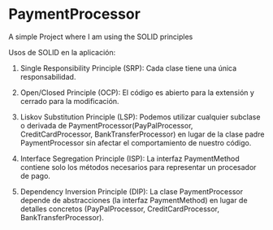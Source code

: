# PaymentProcessor
A simple Project where I am using the SOLID principles

Usos de SOLID en la aplicación: 

1) Single Responsibility Principle (SRP): Cada clase tiene una única responsabilidad.

2) Open/Closed Principle (OCP): El código es abierto para la extensión y cerrado para la modificación.

3) Liskov Substitution Principle (LSP): Podemos utilizar cualquier subclase o derivada de PaymentProcessor(PayPalProcessor, CreditCardProcessor, BankTransferProcessor) en lugar de la clase padre PaymentProcessor sin afectar el comportamiento de nuestro código.

4) Interface Segregation Principle (ISP): La interfaz PaymentMethod contiene solo los métodos necesarios para representar un procesador de pago.

5) Dependency Inversion Principle (DIP): La clase PaymentProcessor depende de abstracciones (la interfaz PaymentMethod) en lugar de detalles concretos         (PayPalProcessor, CreditCardProcessor, BankTransferProcessor).
